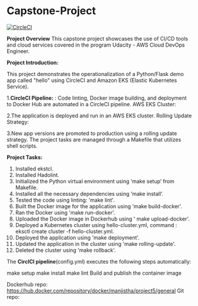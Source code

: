 # Capstone-Project

[![CircleCI](https://dl.circleci.com/status-badge/img/gh/Manjistha17/Capstone-Project/tree/main.svg?style=svg)](https://dl.circleci.com/status-badge/redirect/gh/Manjistha17/Capstone-Project/tree/main)

**Project Overview**
This capstone project showcases the use of CI/CD tools and cloud services covered in the program Udacity - AWS Cloud DevOps Engineer.

**Project Introduction:**

This project demonstrates the operationalization of a Python/Flask demo app called "hello" using CircleCI and Amazon EKS (Elastic Kubernetes Service). 

1.**CircleCI Pipeline:** : Code linting, Docker image building, and deployment to Docker Hub are automated in a CircleCI pipeline.
AWS EKS Cluster:

2.The application is deployed and run in an AWS EKS cluster.
Rolling Update Strategy:

3.New app versions are promoted to production using a rolling update strategy.
The project tasks are managed through a Makefile that utilizes shell scripts.

**Project Tasks:**
1.	Installed ekstcl. 
2.	Installed Hadolint.
3.	Initialized the Python virtual environment using ‘make setup’ from Makefile.
4.	Installed all the necessary dependencies using ‘make install’.
5.	Tested the code using linting: 'make lint'.
6.	Built the Docker image for the application using 'make build-docker'.
7.	Ran the Docker using 'make run-docker'.
8.	Uploaded the Docker image in Dockerhub using ' make upload-docker'.
10.	Deployed a Kubernetes cluster using hello-cluster.yml, command : eksctl create cluster -f hello-cluster.yml.
11.	Deployed the application using 'make deployment'.
12.	Updated the application in the cluster using 'make rolling-update'.
13.	Deleted the cluster using 'make rollback'.

The **CirclCI pipeline**(config.yml) executes the following steps automatically:

make setup
make install
make lint
Build and publish the container image

Dockerhub repo: https://hub.docker.com/repository/docker/manjistha/project5/general
Git repo:







